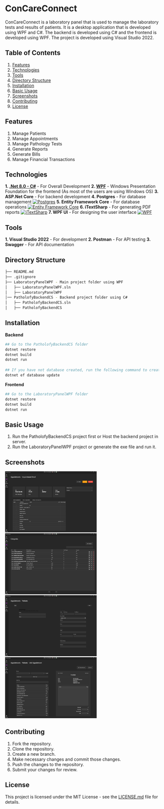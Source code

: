 # ConCareConnect
ConCareConnect is a laboratory panel that is used to manage the laboratory tests and results of patients. It is a desktop application that is developed using WPF and C#. The backend is developed using C# and the frontend is developed using WPF. The project is developed using Visual Studio 2022.


## Table of Contents
1. [Features](#features)
2. [Technologies](#technologies)
3. [Tools](#tools)
4. [Directory Structure](#directory-structure)
5. [Installation](#installation)
6. [Basic Usage](#basic-usage)
7. [Screenshots](#screenshots)
8. [Contributing](#contributing)
9. [License](#license)


## Features
1. Manage Patients
2. Manage Appointments
3. Manage Pathology Tests
4. Generate Reports
5. Generate Bills
6. Manage Financial Transactions

## Technologies

**1. [.Net 8.0 - C#](https://docs.microsoft.com/en-us/dotnet/csharp/)** - For Overall Development
**2. [WPF](https://learn.microsoft.com/en-us/visualstudio/get-started/csharp/tutorial-wpf?view=vs-2022)** - Windows Presentation Foundation for the frontend (As most of the users are using Windows OS)
**3. ASP.Net Core** - For backend development
**4. Postgres** - For database management [![Postgres](https://img.shields.io/badge/Postgres-13.4-blue)](https://www.postgresql.org/)
**5. Entity Framework Core** - For database operations [![Entity Framework Core](https://img.shields.io/badge/Entity%20Framework%20Core-8.0.3-blue)](https://docs.microsoft.com/en-us/ef/core/)
**6. iTextSharp** - For generating PDF reports [![iTextSharp](https://img.shields.io/badge/iText7-8.0.3-blue)](https://www.nuget.org/packages/iTextSharp/)
**7. WPF UI** - For designing the user interface [![WPF](https://img.shields.io/badge/WP%20UI-3.0.1-blue)](https://www.nuget.org/packages/WPF-UI)


## Tools
**1. Visual Studio 2022** - For development
**2. Postman** - For API testing
**3. Swagger** - For API documentation


## Directory Structure
```bash
├── README.md
├── .gitignore
├── LaboratoryPanelWPF - Main project folder using WPF
│   ├── LaboratoryPanelWPF.sln
│   ├── LaboratoryPanelWPF
│── PatholofyBackendCS - Backend project folder using C#
│   ├── PatholofyBackendCS.sln
│   ├── PatholofyBackendCS
```

## Installation
**Backend**
```bash
## Go to the PatholofyBackendCS folder
dotnet restore
dotnet build
dotnet run

## If you have not database created, run the following command to create the 
dotnet ef database update
```

**Frontend**
```bash
## Go to the LaboratoryPanelWPF folder
dotnet restore
dotnet build
dotnet run
```


## Basic Usage
1. Run the PatholofyBackendCS project first or Host the backend project in server.
2. Run the LaboratoryPanelWPF project or generate the exe file and run it.

## Screenshots

<img src="./images/Screenshot%202024-03-22%20224322.png" width="300" height="200">
<img src="./images/Screenshot%202024-03-22%20224350.png" width="300" height="200">
<img src="./images/Screenshot%202024-03-22%20224403.png" width="300" height="200">
<img src="./images/Screenshot%202024-03-22%20224415.png" width="300" height="200">

## Contributing
1. Fork the repository.
2. Clone the repository.
3. Create a new branch.
4. Make necessary changes and commit those changes.
5. Push the changes to the repository.
6. Submit your changes for review.

## License
This project is licensed under the MIT License - see the [LICENSE.md](LICENSE.md) file for details.


